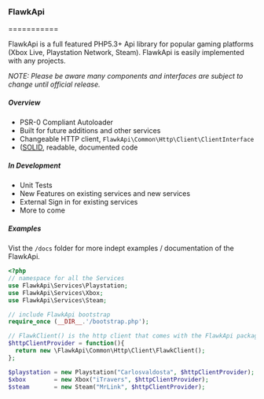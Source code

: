 ### FlawkApi
===========

FlawkApi is a full featured PHP5.3+ Api library for popular gaming platforms (Xbox Live, Playstation Network, Steam). FlawkApi is easily implemented with any projects.

*NOTE: Please be aware many components and interfaces are subject to change until official release.*

##### Overview

 - PSR-0 Compliant Autoloader
 - Built for future additions and other services
 - Changeable HTTP client, `FlawkApi\Common\Http\Client\ClientInterface`
 - ([SOLID](http://en.wikipedia.org/wiki/SOLID_(object-oriented_design)), readable, documented code

##### In Development

 - Unit Tests
 - New Features on existing services and new services
 - External Sign in for existing services
 - More to come

##### Examples

Vist the `/docs` folder for more indept examples / documentation of the FlawkApi.

```php
<?php
// namespace for all the Services
use FlawkApi\Services\Playstation;
use FlawkApi\Services\Xbox;
use FlawkApi\Services\Steam;

// include FlawkApi bootstrap
require_once (__DIR__.'/bootstrap.php');

// FlawkClient() is the http client that comes with the FlawkApi package
$httpClientProvider = function(){
  return new \FlawkApi\Common\Http\Client\FlawkClient();
};

$playstation = new Playstation("Carlosvaldosta", $httpClientProvider);
$xbox        = new Xbox("iTravers", $httpClientProvider);
$steam       = new Steam("MrLink", $httpClientProvider);
```